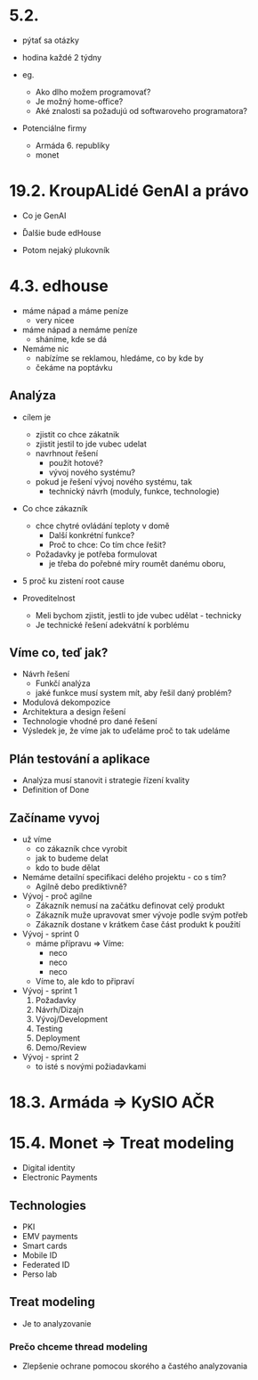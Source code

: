 # 5.2.

- pýtať sa otázky
- hodina každé 2 týdny
- eg.

  - Ako dlho možem programovať?
  - Je možný home-office?
  - Aké znalosti sa požadujú od softwaroveho programatora?

- Potenciálne firmy
  - Armáda 6. republiky
  - monet

# 19.2. KroupALidé GenAI a právo

- Co je GenAI

- Ďalšie bude edHouse
- Potom nejaký plukovník

# 4.3. edhouse

- máme nápad a máme peníze
  - very nicee
- máme nápad a nemáme peníze
  - sháníme, kde se dá
- Nemáme nic
  - nabízíme se reklamou, hledáme, co by kde by
  - čekáme na poptávku

## Analýza

- cílem je
  - zjistit co chce zákatnik
  - zjistit jestil to jde vubec udelat
  - navrhnout řešení
    - použít hotové?
    - vývoj nového systému?
  - pokud je řešení vývoj nového systému, tak
    - technický návrh (moduly, funkce, technologie)
- Co chce zákazník
  - chce chytré ovládání teploty v domě
    - Další konkrétní funkce?
    - Proč to chce: Co tím chce řešit?
  - Požadavky je potřeba formulovat
    - je třeba do pořebné míry roumět danému oboru,
- 5 proč ku zistení root cause

- Proveditelnost
  - Meli bychom zjistit, jestli to jde vubec udělat - technicky
  - Je technické řešení adekvátní k porblému

## Víme co, teď jak?

- Návrh řešení
  - Funkčí analýza
  - jaké funkce musí system mít, aby řešil daný problém?
- Modulová dekompozice
- Architektura a design řešení
- Technologie vhodné pro dané řešení
- Výsledek je, že víme jak to uďeláme proč to tak udeláme

## Plán testování a aplikace

- Analýza musí stanovit i strategie řízení kvality
- Definition of Done

## Začíname vyvoj

- už víme
  - co zákazník chce vyrobit
  - jak to budeme delat
  - kdo to bude dělat
- Nemáme detailní specifikaci delého projektu - co s tím?
  - Agilně debo prediktivně?
- Vývoj - proč agilne
  - Zákazník nemusí na začátku definovat celý produkt
  - Zákazník muže upravovat smer vývoje podle svým potřeb
  - Zákazník dostane v krátkem čase část produkt k použití
- Vývoj - sprint 0
  - máme přípravu => Víme:
    - neco
    - neco
    - neco
  - Víme to, ale kdo to připraví
- Vývoj - sprint 1
  1. Požadavky
  2. Návrh/Dizajn
  3. Vývoj/Development
  4. Testing
  5. Deployment
  6. Demo/Review
- Vývoj - sprint 2
  - to isté s novými požiadavkami

# 18.3. Armáda => KySIO AČR

# 15.4. Monet => Treat modeling

- Digital identity
- Electronic Payments

## Technologies

- PKI
- EMV payments
- Smart cards
- Mobile ID
- Federated ID
- Perso lab

## Treat modeling

- Je to analyzovanie

### Prečo chceme thread modeling

- Zlepšenie ochrane pomocou skorého a častého analyzovania


